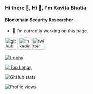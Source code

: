 ### Hi there 👋, Hi 👋, I'm Kavita Bhatia
#### Blockchain Security Researcher

- 🔭 I’m currently working on this page. 


[<img src='https://cdn.jsdelivr.net/npm/simple-icons@3.0.1/icons/github.svg' alt='github' height='40'>](https://github.com/codingowlsdev)  [<img src='https://cdn.jsdelivr.net/npm/simple-icons@3.0.1/icons/linkedin.svg' alt='linkedin' height='40'>](https://www.linkedin.com/in/kb211/)  [<img src='https://cdn.jsdelivr.net/npm/simple-icons@3.0.1/icons/twitter.svg' alt='twitter' height='40'>](https://twitter.com/0xcodingowls)  

[![trophy](https://github-profile-trophy.vercel.app/?username=codingowlsdev)](https://github.com/ryo-ma/github-profile-trophy)

[![Top Langs](https://github-readme-stats.vercel.app/api/top-langs/?username=codingowlsdev)](https://github.com/anuraghazra/github-readme-stats)

![GitHub stats](https://github-readme-stats.vercel.app/api?username=codingowlsdev&show_icons=true)  

![Profile views](https://gpvc.arturio.dev/codingowlsdev)  
